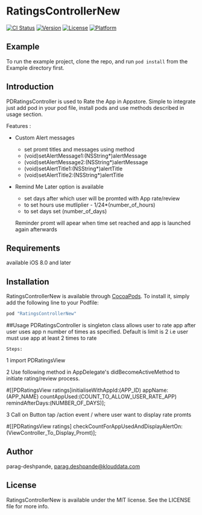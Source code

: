 # RatingsControllerNew

[![CI Status](http://img.shields.io/travis/parag-deshpande/RatingsControllerNew.svg?style=flat)](https://travis-ci.org/parag-deshpande/RatingsControllerNew)
[![Version](https://img.shields.io/cocoapods/v/RatingsControllerNew.svg?style=flat)](http://cocoapods.org/pods/RatingsControllerNew)
[![License](https://img.shields.io/cocoapods/l/RatingsControllerNew.svg?style=flat)](http://cocoapods.org/pods/RatingsControllerNew)
[![Platform](https://img.shields.io/cocoapods/p/RatingsControllerNew.svg?style=flat)](http://cocoapods.org/pods/RatingsControllerNew)

## Example

To run the example project, clone the repo, and run `pod install` from the Example directory first.

## Introduction
PDRatingsController is used to Rate the App in Appstore. Simple to integrate just add pod in your pod file, install pods and use methods described in usage section.

Features :
- Custom Alert messages 
    - set promt titles and messages using method
    - (void)setAlertMessage1:(NSString*)alertMessage
    - (void)setAlertMessage2:(NSString*)alertMessage
    - (void)setAlertTitle1:(NSString*)alertTitle
    - (void)setAlertTitle2:(NSString*)alertTitle

- Remind Me Later option is available
    - set days after which user will be promted with App rate/review
     - to set hours use mutliplier - 1/24*(number_of_hours)
     - to set days set (number_of_days)

   Reminder promt will apear when time set reached and app is launched again afterwards


## Requirements
 available iOS 8.0 and later
## Installation

RatingsControllerNew is available through [CocoaPods](http://cocoapods.org). To install
it, simply add the following line to your Podfile:

```ruby
pod "RatingsControllerNew"
```

##Usage 
PDRatingsController is singleton class allows user to rate app after user uses app n number of times as specified. Default is limit is 2 i.e user must use app at least 2 times to rate

    Steps:
1 import PDRatingsView

2 Use following method in AppDelegate's didBecomeActiveMethod  to initiate rating/review process.

  #[[PDRatingsView ratings]initialiseWithAppId:(APP_ID) appName:(APP_NAME) countAppUsed:(COUNT_TO_ALLOW_USER_RATE_APP) remindAfterDays:(NUMBER_OF_DAYS)];

3 Call on Button tap /action event / where user want to display rate promts

  #[[PDRatingsView ratings] checkCountForAppUsedAndDisplayAlertOn:(ViewController_To_Display_Promt)];


## Author

parag-deshpande, parag.deshpande@klouddata.com

## License

RatingsControllerNew is available under the MIT license. See the LICENSE file for more info.
